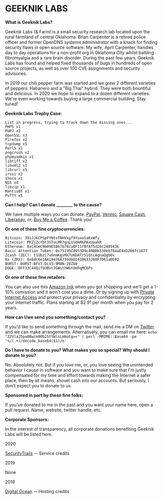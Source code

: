 # GEEKNIK LABS

**What is Geeknik Labs?**

Geeknik Labs (& Farm) is a small security research lab located upon the rural farmland of central Oklahoma. Brian Carpenter is a retired police officer and former OpenDNS systems administrator with a knack for finding security flaws in open source software. My wife, April Carpenter, handles day to day operations for a non-profit org in Oklahoma City whilst battling fibromyalgia and a rare brain disorder. During the past few years, Geeknik Labs has found and helped fixed thousands of bugs in hundreds of open source projects, as well as over 100 CVE assignments and security advisories.

In 2019 our chili pepper farm was started and we grew 2 different varieties of peppers: Habanero and a "Big Thai" hybrid. They were both bountiful and delicious. In 2020 we hope to expand to a dozen different varieties. We're even working towards buying a large commercial building. Stay tuned!

**Geeknik Labs Trophy Case:**
```
List in progress, trying to track down the missing ones...
PHP5 x1
PHP7 x2
OpenSSL x3
Firefox x2
tcpdump x5
Perl5 x1
pngcrush x2
phpmyadmin x1
libtiff x2
libxml2 x1
libcurl x5
irssi x2
shoco x1
NSS x4 
libzip x1
MantisBT x1
PuTTY x5
```

**Can I help? Can I donate ________ to the cause?** 

We have multiple ways you can donate. [PayPal](https://paypal.me/geeknik), [Venmo](https://venmo.com/Geeknik-Labs), [Square Cash](https://cash.me/$geekniksfarm), [Liberapay](https://liberapay.com/geeknik/), or, [Buy Me a Coffee](https://buymeacoff.ee/geeknik). Thank you!


**Or one of these fine cryptocurrencies:**
```
Bitcoin: 39iJJ6CPSpFYNtoTNHVxgf9YuxoSaKxWfy
Litecoin: MFZjZcYbt3SToLMR7gnL1SdmR6PAxUaakR
Ethereum: 0xC4CeC9b89E5B67b78ca0F11fBfAf5d26c2405436
Basic Attention Token: 0x75195Cd953D9c40BBb330eb784aE4eD2867c1677
Zcash (ZEC): t1Ubzj7v6nmKgsMX7oKDATr51QtcAgnaQgb0x 
0x (ZRX): 0x6dc6e1AA18476A7393bD2410633288F7D61aDb92
BURST: BURST-BFV7-DLV3-9MAN-28ZU8
DOGE: DFF33C44QifbUBVcJGWsthWGtUmhqMC6Ps
```

**Or one of these fine retailers:**

You can also use this [Amazon link](https://amzn.to/2Qqpr0Z) when you got shopping and we'll get a 1-10% comission and it won't cost you a dime. Or by signing up with [Private Internet Access](https://www.privateinternetaccess.com/pages/buy-vpn/geeknik) and protect your privacy and confidentiality by encrypting your Internet traffic. Plans starting at $2.91 per month when you pay for 2 years.

**How can I/we send you something/contact you?**

If you'd like to send something through the mail, send me a DM on [Twitter](https://twitter.com/geeknik) and we can make arrangements. Alternatively, you can email me here: `echo "Z2Vla25pa0Bwcm90b25tYWlsLmNoCg==" | perl -MMIME::Base64 -pe 's/(.+)/decode_base64($1)/e'`

**Do I have to donate to you? What makes you so special? Why should I donate to you?**

No. Absolutely not. But if you love me, or, you love seeing the unintended behavior I cause in software and you want to make sure that I'm justly compensated for my time and effort towards making the Internet a safer place, then by all means, shovel cash into our accounts. But seriously, I don't expect you to donate to us.

**Sponsored in part by these fine folks:**

If you've donated to me in the past and you want your name here, open a pull request. Name, website, twitter handle, etc. 

**Corporate Sponsors:**

In the interest of transparency, all corporate donations benefiting Geeknik Labs will be listed here.

2020

[SecurityTrails](https://www.securitytrails.com) -- Service credits

2019

None

2018

[Digital Ocean](https://m.do.co/c/12aebf5e2538) -- Hosting credits


